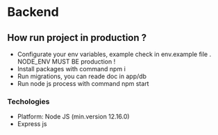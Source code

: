 # Backend

## How run project in production ?
* Configurate your env variables, example check in env.example file . NODE_ENV MUST BE production !
* Install packages with command npm i
* Run migrations, you can reade doc in  app/db
* Run node js process with command npm start

### Techologies
* Platform: Node JS (min.version 12.16.0)
* Express js





